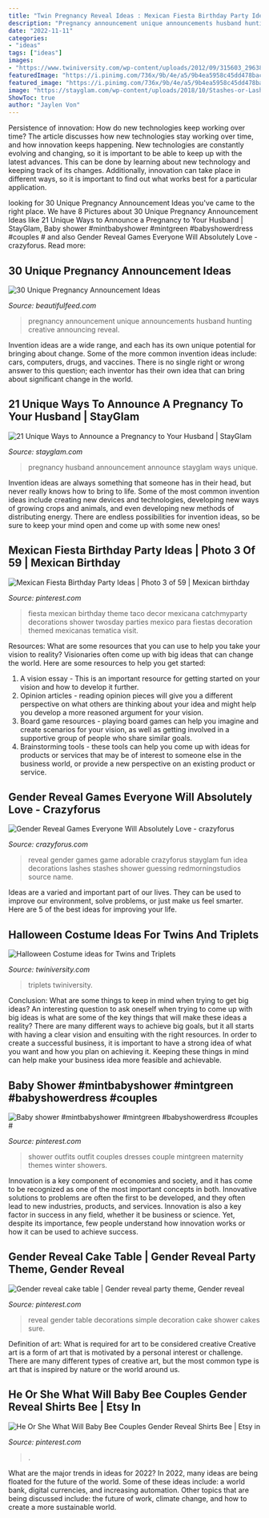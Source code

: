 ```yaml
---
title: "Twin Pregnancy Reveal Ideas : Mexican Fiesta Birthday Party Ideas"
description: "Pregnancy announcement unique announcements husband hunting creative announcing reveal"
date: "2022-11-11"
categories:
- "ideas"
tags: ["ideas"]
images:
- "https://www.twiniversity.com/wp-content/uploads/2012/09/315603_296381740380519_83620293_n.jpeg"
featuredImage: "https://i.pinimg.com/736x/9b/4e/a5/9b4ea5958c45dd478bac3ae7bdf6083a.jpg"
featured_image: "https://i.pinimg.com/736x/9b/4e/a5/9b4ea5958c45dd478bac3ae7bdf6083a.jpg"
image: "https://stayglam.com/wp-content/uploads/2018/10/Stashes-or-Lashes.jpg"
ShowToc: true
author: "Jaylen Von"
---
```



Persistence of innovation: How do new technologies keep working over time?
The article discusses how new technologies stay working over time, and how innovation keeps happening. New technologies are constantly evolving and changing, so it is important to be able to keep up with the latest advances. This can be done by learning about new technology and keeping track of its changes. Additionally, innovation can take place in different ways, so it is important to find out what works best for a particular application.

	

		
looking for 30 Unique Pregnancy Announcement Ideas you've came to the right place. We have 8 Pictures about 30 Unique Pregnancy Announcement Ideas like 21 Unique Ways to Announce a Pregnancy to Your Husband | StayGlam, Baby shower #mintbabyshower #mintgreen #babyshowerdress #couples # and also Gender Reveal Games Everyone Will Absolutely Love - crazyforus. Read more:
		
    
## 30 Unique Pregnancy Announcement Ideas

<img loading=lazy src="http://www.beautifulfeed.com/wp-content/uploads/2017/04/Unique-Pregnancy-Announcement-Ideas-4.jpg" onerror="this.onerror=null;this.src='https://tse1.mm.bing.net/th?id=OIP.bk_3zllC_P0zzzFDLeJYoQHaLH&amp;pid=15.1';" alt="30 Unique Pregnancy Announcement Ideas">

_Source: beautifulfeed.com_

>pregnancy announcement unique announcements husband hunting creative announcing reveal. 

	

Invention ideas are a wide range, and each has its own unique potential for bringing about change. Some of the more common invention ideas include: cars, computers, drugs, and vaccines. There is no single right or wrong answer to this question; each inventor has their own idea that can bring about significant change in the world.

    
## 21 Unique Ways To Announce A Pregnancy To Your Husband | StayGlam

<img loading=lazy src="https://stayglam.com/wp-content/uploads/2019/11/Pregnancy-Announcement-to-Husband.jpg" onerror="this.onerror=null;this.src='https://tse3.mm.bing.net/th?id=OIP.n3NlLNrbzTdbOyHkPwrHGAHaEf&amp;pid=15.1';" alt="21 Unique Ways to Announce a Pregnancy to Your Husband | StayGlam">

_Source: stayglam.com_

>pregnancy husband announcement announce stayglam ways unique. 

	

Invention ideas are always something that someone has in their head, but never really knows how to bring to life. Some of the most common invention ideas include creating new devices and technologies, developing new ways of growing crops and animals, and even developing new methods of distributing energy. There are endless possibilities for invention ideas, so be sure to keep your mind open and come up with some new ones!

    
## Mexican Fiesta Birthday Party Ideas | Photo 3 Of 59 | Mexican Birthday

<img loading=lazy src="https://i.pinimg.com/736x/eb/84/49/eb8449281eaf9d81d1c91d4dc9ed610d.jpg" onerror="this.onerror=null;this.src='https://tse3.mm.bing.net/th?id=OIP.NBRRMA2jiniCECoVDpX99gHaKM&amp;pid=15.1';" alt="Mexican Fiesta Birthday Party Ideas | Photo 3 of 59 | Mexican birthday">

_Source: pinterest.com_

>fiesta mexican birthday theme taco decor mexicana catchmyparty decorations shower twosday parties mexico para fiestas decoration themed mexicanas tematica visit. 

	

Resources: What are some resources that you can use to help you take your vision to reality?
Visionaries often come up with big ideas that can change the world. Here are some resources to help you get started: 
1. A vision essay - This is an important resource for getting started on your vision and how to develop it further. 
2. Opinion articles - reading opinion pieces will give you a different perspective on what others are thinking about your idea and might help you develop a more reasoned argument for your vision. 
3. Board game resources - playing board games can help you imagine and create scenarios for your vision, as well as getting involved in a supportive group of people who share similar goals. 
4. Brainstorming tools - these tools can help you come up with ideas for products or services that may be of interest to someone else in the business world, or provide a new perspective on an existing product or service.

    
## Gender Reveal Games Everyone Will Absolutely Love - Crazyforus

<img loading=lazy src="https://stayglam.com/wp-content/uploads/2018/10/Stashes-or-Lashes.jpg" onerror="this.onerror=null;this.src='https://tse2.mm.bing.net/th?id=OIP.YX_QdC_ysXznxuzbbNiWKgHaHa&amp;pid=15.1';" alt="Gender Reveal Games Everyone Will Absolutely Love - crazyforus">

_Source: crazyforus.com_

>reveal gender games game adorable crazyforus stayglam fun idea decorations lashes stashes shower guessing redmorningstudios source name. 

	

Ideas are a varied and important part of our lives. They can be used to improve our environment, solve problems, or just make us feel smarter. Here are 5 of the best ideas for improving your life.

    
## Halloween Costume Ideas For Twins And Triplets

<img loading=lazy src="https://www.twiniversity.com/wp-content/uploads/2012/09/315603_296381740380519_83620293_n.jpeg" onerror="this.onerror=null;this.src='https://tse3.mm.bing.net/th?id=OIP.BNiX4GjPZmYyPt56LfRt-wHaJ4&amp;pid=15.1';" alt="Halloween Costume ideas for Twins and Triplets">

_Source: twiniversity.com_

>triplets twiniversity. 

	

Conclusion: What are some things to keep in mind when trying to get big ideas?
An interesting question to ask oneself when trying to come up with big ideas is what are some of the key things that will make these ideas a reality? There are many different ways to achieve big goals, but it all starts with having a clear vision and ensuiting with the right resources. In order to create a successful business, it is important to have a strong idea of what you want and how you plan on achieving it. Keeping these things in mind can help make your business idea more feasible and achievable.

    
## Baby Shower #mintbabyshower #mintgreen #babyshowerdress #couples #

<img loading=lazy src="https://i.pinimg.com/736x/4c/1e/7e/4c1e7e1c248f7c1554710d252397601e--shower-outfits-baby-fever.jpg" onerror="this.onerror=null;this.src='https://tse2.mm.bing.net/th?id=OIP.ORIE2DhKDSNTXjiRfTt0NAHaLr&amp;pid=15.1';" alt="Baby shower #mintbabyshower #mintgreen #babyshowerdress #couples #">

_Source: pinterest.com_

>shower outfits outfit couples dresses couple mintgreen maternity themes winter showers. 

	

Innovation is a key component of economies and society, and it has come to be recognized as one of the most important concepts in both. Innovative solutions to problems are often the first to be developed, and they often lead to new industries, products, and services. Innovation is also a key factor in success in any field, whether it be business or science. Yet, despite its importance, few people understand how innovation works or how it can be used to achieve success.

    
## Gender Reveal Cake Table | Gender Reveal Party Theme, Gender Reveal

<img loading=lazy src="https://i.pinimg.com/736x/9b/4e/a5/9b4ea5958c45dd478bac3ae7bdf6083a.jpg" onerror="this.onerror=null;this.src='https://tse4.mm.bing.net/th?id=OIP.ST61ZJJQlOKesQTnLZTBSAHaJ3&amp;pid=15.1';" alt="Gender reveal cake table | Gender reveal party theme, Gender reveal">

_Source: pinterest.com_

>reveal gender table decorations simple decoration cake shower cakes sure. 

	

Definition of art: What is required for art to be considered creative
Creative art is a form of art that is motivated by a personal interest or challenge. There are many different types of creative art, but the most common type is art that is inspired by nature or the world around us.

    
## He Or She What Will Baby Bee Couples Gender Reveal Shirts Bee | Etsy In

<img loading=lazy src="https://i.pinimg.com/736x/24/1c/16/241c1661eff4c5e1cdf23d097dc75a85.jpg" onerror="this.onerror=null;this.src='https://tse4.mm.bing.net/th?id=OIP.1ylmyBwdZ63mHpqfzZAXIgHaJ3&amp;pid=15.1';" alt="He Or She What Will Baby Bee Couples Gender Reveal Shirts Bee | Etsy in">

_Source: pinterest.com_

>. 

	

What are the major trends in ideas for 2022?
In 2022, many ideas are being floated for the future of the world. Some of these ideas include: a world bank, digital currencies, and increasing automation. Other topics that are being discussed include: the future of work, climate change, and how to create a more sustainable world.

